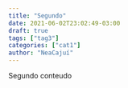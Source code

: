 ```yaml
---
title: "Segundo"
date: 2021-06-02T23:02:49-03:00
draft: true
tags: ["tag3"]
categories: ["cat1"]
author: "NeaCajuí"
---
```


Segundo conteudo
